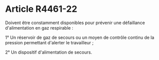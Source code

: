 # Article R4461-22

Doivent être constamment disponibles pour prévenir une défaillance d'alimentation en gaz respirable : 
  
   
1° Un réservoir de gaz de secours ou un moyen de contrôle continu de la pression permettant d'alerter le travailleur ; 
  
   
2° Un dispositif d'alimentation de secours.